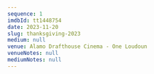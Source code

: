```yaml
---
sequence: 1
imdbId: tt1448754
date: 2023-11-20
slug: thanksgiving-2023
medium: null
venue: Alamo Drafthouse Cinema - One Loudoun
venueNotes: null
mediumNotes: null
---
```


